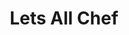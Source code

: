 ---		
layout: project
title: "Lets All Chef"
summary: "Food marketplace and recipe ideas"
description: "It's a food service platform that suggests, orders and guides you to make recipes. Smart companion for home cooks and professional chefs. Accomplish more in the kitchen with what you have."
thumbnail: "projects/thumbnails/letsallchef-logo.jpg"
visit: "https://letsallchef.github.io"
technologies: ["NodeJS", "ExpressJS", "MongoDB", "EJS", "API", "JWT", "Semantic-UI"]
categories: ["project"]
---